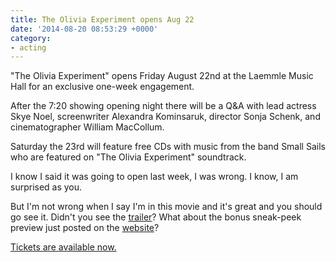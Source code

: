 ```yaml
---
title: The Olivia Experiment opens Aug 22
date: '2014-08-20 08:53:29 +0000'
category:
- acting
---
```


"The Olivia Experiment" opens Friday August 22nd at the Laemmle Music Hall for
an exclusive one-week engagement.

After the 7:20 showing opening night there will be a Q&A with lead actress Skye
Noel, screenwriter Alexandra Kominsaruk, director Sonja Schenk, and
cinematographer William MacCollum.

Saturday the 23rd will feature free CDs with music from the band Small Sails who
are featured on "The Olivia Experiment" soundtrack.


I know I said it was going to open last week, I was wrong. I know, I am
surprised as you.


But I'm not wrong when I say I'm in this movie and it's great and you should go
see it. Didn't you see the
[trailer](http://www.theoliviaexperiment.com/?page_id=88)? What about the bonus
sneak-peek preview just posted on the
[website](http://www.theoliviaexperiment.com/?p=472)?

[Tickets are available now.](http://laemmle.com/films/38411)
